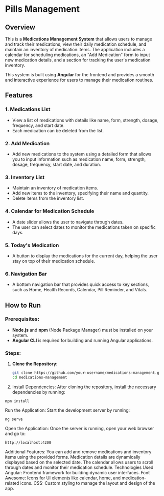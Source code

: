 # Pills Management

## Overview

This is a **Medications Management System** that allows users to manage and track their medications, view their daily medication schedule, and maintain an inventory of medication items. The application includes a calendar for scheduling medications, an "Add Medication" form to input new medication details, and a section for tracking the user's medication inventory.

This system is built using **Angular** for the frontend and provides a smooth and interactive experience for users to manage their medication routines.

## Features

### 1. Medications List
- View a list of medications with details like name, form, strength, dosage, frequency, and start date.
- Each medication can be deleted from the list.

### 2. Add Medication
- Add new medications to the system using a detailed form that allows you to input information such as medication name, form, strength, dosage, frequency, start date, and duration.

### 3. Inventory List
- Maintain an inventory of medication items.
- Add new items to the inventory, specifying their name and quantity.
- Delete items from the inventory list.

### 4. Calendar for Medication Schedule
- A date slider allows the user to navigate through dates.
- The user can select dates to monitor the medications taken on specific days.

### 5. Today's Medication
- A button to display the medications for the current day, helping the user stay on top of their medication schedule.

### 6. Navigation Bar
- A bottom navigation bar that provides quick access to key sections, such as Home, Health Records, Calendar, Pill Reminder, and Vitals.

## How to Run

### Prerequisites:
- **Node.js** and **npm** (Node Package Manager) must be installed on your system.
- **Angular CLI** is required for building and running Angular applications.

### Steps:

1. **Clone the Repository**:
   ```bash
   git clone https://github.com/your-username/medications-management.git
   cd medications-management

2. Install Dependencies: After cloning the repository, install the necessary dependencies by running:

```
npm install
```
Run the Application: Start the development server by running:
```
ng serve
```
Open the Application: Once the server is running, open your web browser and go to:

```
http://localhost:4200
```

Additional Features:
You can add and remove medications and inventory items using the provided forms.
Medication details are dynamically displayed based on the selected date.
The calendar allows users to scroll through dates and monitor their medication schedule.
Technologies Used
Angular: Frontend framework for building dynamic user interfaces.
Font Awesome: Icons for UI elements like calendar, home, and medication-related icons.
CSS: Custom styling to manage the layout and design of the app.
